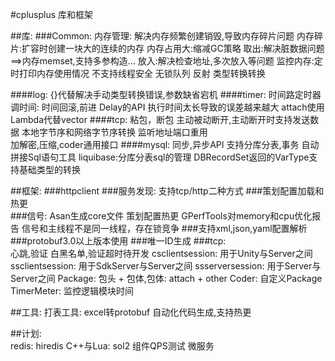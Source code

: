 #cplusplus 库和框架

##库:
###Common:
    内存管理: 
            解决内存频繁创建销毁,导致内存碎片问题
            内存碎片:扩容时创建一块大的连续的内存
            内存占用大:缩减GC策略
            取出:解决脏数据问题==>内存memset,支持多参构造...
            放入:解决检查地址,多次放入等问题
            监控内存:定时打印内存使用情况
            不支持线程安全
    无锁队列
    反射
    类型转换转换    

####log: 
      {}代替解决手动类型转换错误,参数缺省宕机
####timer: 
    时间路定时器
    调时间: 时间回滚,前进
    Delay的API
    执行时间太长导致的误差越来越大
    attach使用Lambda代替vector<any>
####tcp:
    粘包，断包
    主动被动断开,主动断开时支持发送数据
    本地字节序和网络字节序转换
    监听地址端口重用    
    加解密,压缩,coder通用接口
####mysql:
    同步,异步API
    支持分库分表,事务
    自动拼接Sql语句工具
    liquibase:分库分表sql的管理
    DBRecordSet返回的VarType支持基础类型的转换

##框架:
    ###httpclient
    ###服务发现: 支持tcp/http二种方式
    ###策划配置加载和热更        
    ###信号: 
         Asan生成core文件
         策划配置热更
         GPerfTools对memory和cpu优化报告
         信号和主线程不是同一线程，存在锁竞争
    ###支持xml,json,yaml配置解析
    ###protobuf3.0以上版本使用
    ###唯一ID生成
    ###tcp:        
        心跳,验证
        白黑名单,验证超时待开发
        csclientsession: 用于Unity与Server之间
        ssclientsession: 用于SdkServer与Server之间
        ssserversession: 用于Server与Server之间
        Package: 包头 + 包体,包体: attach + other
        Coder: 自定义Package
        TimerMeter: 监控逻辑模块时间

##工具:
        打表工具: excel转protobuf 自动化代码生成,支持热更

##计划:    
redis: 
    hiredis
    C++与Lua: sol2
    组件QPS测试
    微服务